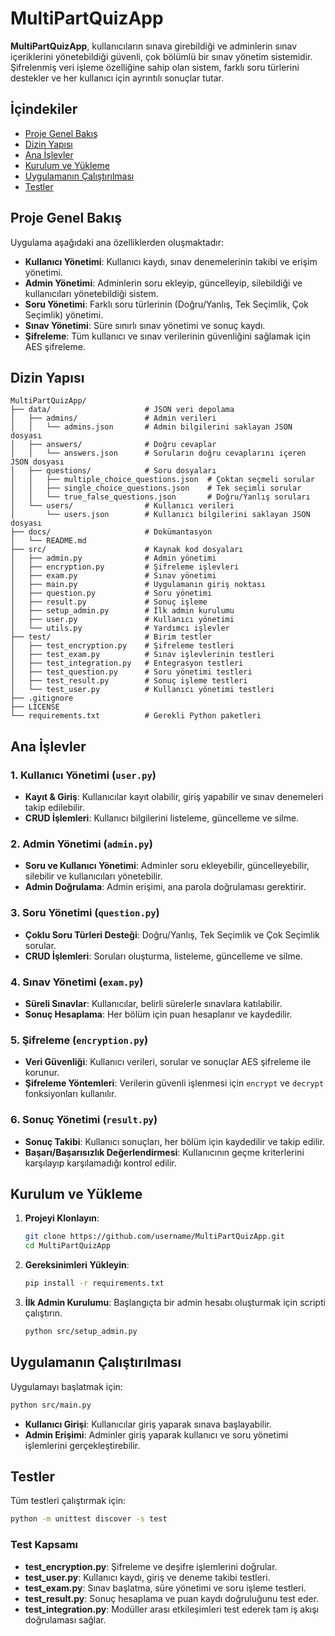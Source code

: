 # MultiPartQuizApp

**MultiPartQuizApp**, kullanıcıların sınava girebildiği ve adminlerin sınav içeriklerini yönetebildiği güvenli, çok bölümlü bir sınav yönetim sistemidir. Şifrelenmiş veri işleme özelliğine sahip olan sistem, farklı soru türlerini destekler ve her kullanıcı için ayrıntılı sonuçlar tutar.

## İçindekiler

- [Proje Genel Bakış](#proje-genel-bakış)
- [Dizin Yapısı](#dizin-yapısı)
- [Ana İşlevler](#ana-işlevler)
- [Kurulum ve Yükleme](#kurulum-ve-yükleme)
- [Uygulamanın Çalıştırılması](#uygulamanın-çalıştırılması)
- [Testler](#testler)

## Proje Genel Bakış

Uygulama aşağıdaki ana özelliklerden oluşmaktadır:

- **Kullanıcı Yönetimi**: Kullanıcı kaydı, sınav denemelerinin takibi ve erişim yönetimi.
- **Admin Yönetimi**: Adminlerin soru ekleyip, güncelleyip, silebildiği ve kullanıcıları yönetebildiği sistem.
- **Soru Yönetimi**: Farklı soru türlerinin (Doğru/Yanlış, Tek Seçimlik, Çok Seçimlik) yönetimi.
- **Sınav Yönetimi**: Süre sınırlı sınav yönetimi ve sonuç kaydı.
- **Şifreleme**: Tüm kullanıcı ve sınav verilerinin güvenliğini sağlamak için AES şifreleme.

## Dizin Yapısı

```
MultiPartQuizApp/
├── data/                     # JSON veri depolama
│   ├── admins/               # Admin verileri
│   │   └── admins.json       # Admin bilgilerini saklayan JSON dosyası
│   ├── answers/              # Doğru cevaplar
│   │   └── answers.json      # Soruların doğru cevaplarını içeren JSON dosyası
│   ├── questions/            # Soru dosyaları
│   │   ├── multiple_choice_questions.json  # Çoktan seçmeli sorular
│   │   ├── single_choice_questions.json    # Tek seçimli sorular
│   │   └── true_false_questions.json       # Doğru/Yanlış soruları
│   └── users/                # Kullanıcı verileri
│       └── users.json        # Kullanıcı bilgilerini saklayan JSON dosyası
├── docs/                     # Dokümantasyon
│   └── README.md
├── src/                      # Kaynak kod dosyaları
│   ├── admin.py              # Admin yönetimi
│   ├── encryption.py         # Şifreleme işlevleri
│   ├── exam.py               # Sınav yönetimi
│   ├── main.py               # Uygulamanın giriş noktası
│   ├── question.py           # Soru yönetimi
│   ├── result.py             # Sonuç işleme
│   ├── setup_admin.py        # İlk admin kurulumu
│   ├── user.py               # Kullanıcı yönetimi
│   └── utils.py              # Yardımcı işlevler
├── test/                     # Birim testler
│   ├── test_encryption.py    # Şifreleme testleri
│   ├── test_exam.py          # Sınav işlevlerinin testleri
│   ├── test_integration.py   # Entegrasyon testleri
│   ├── test_question.py      # Soru yönetimi testleri
│   ├── test_result.py        # Sonuç işleme testleri
│   └── test_user.py          # Kullanıcı yönetimi testleri
├── .gitignore
├── LICENSE
└── requirements.txt          # Gerekli Python paketleri
```

## Ana İşlevler

### 1. Kullanıcı Yönetimi (`user.py`)

- **Kayıt & Giriş**: Kullanıcılar kayıt olabilir, giriş yapabilir ve sınav denemeleri takip edilebilir.
- **CRUD İşlemleri**: Kullanıcı bilgilerini listeleme, güncelleme ve silme.

### 2. Admin Yönetimi (`admin.py`)

- **Soru ve Kullanıcı Yönetimi**: Adminler soru ekleyebilir, güncelleyebilir, silebilir ve kullanıcıları yönetebilir.
- **Admin Doğrulama**: Admin erişimi, ana parola doğrulaması gerektirir.

### 3. Soru Yönetimi (`question.py`)

- **Çoklu Soru Türleri Desteği**: Doğru/Yanlış, Tek Seçimlik ve Çok Seçimlik sorular.
- **CRUD İşlemleri**: Soruları oluşturma, listeleme, güncelleme ve silme.

### 4. Sınav Yönetimi (`exam.py`)

- **Süreli Sınavlar**: Kullanıcılar, belirli sürelerle sınavlara katılabilir.
- **Sonuç Hesaplama**: Her bölüm için puan hesaplanır ve kaydedilir.

### 5. Şifreleme (`encryption.py`)

- **Veri Güvenliği**: Kullanıcı verileri, sorular ve sonuçlar AES şifreleme ile korunur.
- **Şifreleme Yöntemleri**: Verilerin güvenli işlenmesi için `encrypt` ve `decrypt` fonksiyonları kullanılır.

### 6. Sonuç Yönetimi (`result.py`)

- **Sonuç Takibi**: Kullanıcı sonuçları, her bölüm için kaydedilir ve takip edilir.
- **Başarı/Başarısızlık Değerlendirmesi**: Kullanıcının geçme kriterlerini karşılayıp karşılamadığı kontrol edilir.

## Kurulum ve Yükleme

1. **Projeyi Klonlayın**:

   ```bash
   git clone https://github.com/username/MultiPartQuizApp.git
   cd MultiPartQuizApp
   ```

2. **Gereksinimleri Yükleyin**:

   ```bash
   pip install -r requirements.txt
   ```

3. **İlk Admin Kurulumu**:
   Başlangıçta bir admin hesabı oluşturmak için scripti çalıştırın.
   ```bash
   python src/setup_admin.py
   ```

## Uygulamanın Çalıştırılması

Uygulamayı başlatmak için:

```bash
python src/main.py
```

- **Kullanıcı Girişi**: Kullanıcılar giriş yaparak sınava başlayabilir.
- **Admin Erişimi**: Adminler giriş yaparak kullanıcı ve soru yönetimi işlemlerini gerçekleştirebilir.

## Testler

Tüm testleri çalıştırmak için:

```bash
python -m unittest discover -s test
```

### Test Kapsamı

- **test_encryption.py**: Şifreleme ve deşifre işlemlerini doğrular.
- **test_user.py**: Kullanıcı kaydı, giriş ve deneme takibi testleri.
- **test_exam.py**: Sınav başlatma, süre yönetimi ve soru işleme testleri.
- **test_result.py**: Sonuç hesaplama ve puan kaydı doğruluğunu test eder.
- **test_integration.py**: Modüller arası etkileşimleri test ederek tam iş akışı doğrulaması sağlar.
